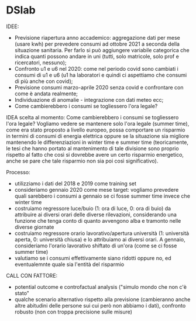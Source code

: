 # DSlab

IDEE:

* Previsione riapertura anno accademico: aggregazione dati per mese (usare kwh) per prevedere consumi ad ottobre 2021 a seconda della situazione sanitaria. Per farlo si può aggiungere variabile categorica che indica quanti possono andare in uni (tutti, solo matricole, solo prof e ricercatori, nessuno);
* Confronto u1 e u6 nel 2020: come nel periodo covid sono cambiati i consumi di u1 e u6 (u1 ha laboratori e quindi ci aspettiamo che consumi di più anche con covid);
* Previsione consumi marzo-aprile 2020 senza covid e confrontare con come è andata realmente;
* Individuazione di anomalie - integrazione con dati meteo ecc;
* Come cambierebbero i consumi se togliessero l'ora legale?


IDEA scelta al momento: Come cambierebbero i consumi se togliessero l'ora legale? 
Vogliamo vedere se mantenere solo l'ora legale (summer time), come era stato proposto a livello europeo, possa comportare un risparmio in termini di consumi di energia elettrica oppure se la situazione sia migliore mantenendo le differenziazioni in winter time e summer time (teoricamente, le tesi che hanno portato al mantenimento di tale divisione sono proprio rispetto al fatto che così si dovrebbe avere un certo risparmio energetico, anche se pare che tale risparmio non sia poi così significativo).

Processo:
* utilizziamo i dati del 2018 e 2019 come training set
* consideriamo gennaio 2020 come mese target: vogliamo prevedere quali sarebbero i consumi a gennaio se ci fosse summer time invece che winter time
* costruiamo regressore luce/buio (1: ora di luce, 0: ora di buio) da attribuire ai diversi orari delle diverse rilevazioni, considerando una funzione che tenga conto di quanto avvengono alba e tramonto nelle diverse giornate
* costruiamo regressore orario lavorativo/apertura università (1: università aperta, 0: università chiusa) e lo attribuiamo ai diversi orari. A gennaio, consideriamo l'orario lavorativo shiftato di un'ora (come se ci fosse summer time)
* valutiamo se i consumi effettivamente siano ridotti oppure no, ed eventualemnte quale sia l'entità del risparmio


CALL CON FATTORE:
* potential outcome e controfactual analysis ("simulo mondo che non c'è stato"
* qualche scenario alternativo rispetto alla previsione (cambieranno anche altre abitudini delle persone sui cui però non abbiamo i dati), confronto robusto (non con troppa precisione sulle misure)


